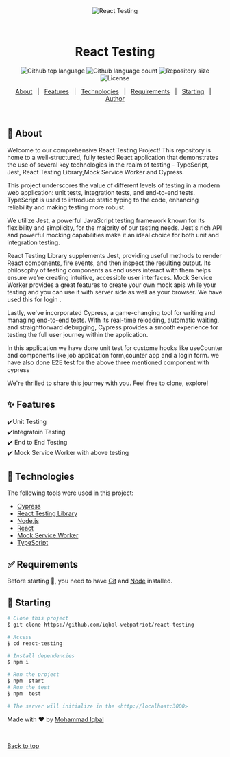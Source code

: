 <div align="center" id="top"> 
  <img src="./.github/app.gif" alt="React Testing" />

  &#xa0;

  <!-- <a href="https://reacttesting.netlify.app">Demo</a> -->
</div>

<h1 align="center">React Testing</h1>

<p align="center">
  <img alt="Github top language" src="https://img.shields.io/github/languages/top/iqbal-webpatriot/react-testing?color=56BEB8">

  <img alt="Github language count" src="https://img.shields.io/github/languages/count/iqbal-webpatriot/react-testing?color=56BEB8">

  <img alt="Repository size" src="https://img.shields.io/github/repo-size/iqbal-webpatriot/react-testing?color=56BEB8">

  <img alt="License" src="https://img.shields.io/github/license/iqbal-webpatriot/react-testing?color=56BEB8">

  <!-- <img alt="Github issues" src="https://img.shields.io/github/issues/{{YOUR_GITHUB_USERNAME}}/react-testing?color=56BEB8" /> -->

  <!-- <img alt="Github forks" src="https://img.shields.io/github/forks/{{YOUR_GITHUB_USERNAME}}/react-testing?color=56BEB8" /> -->

  <!-- <img alt="Github stars" src="https://img.shields.io/github/stars/{{YOUR_GITHUB_USERNAME}}/react-testing?color=56BEB8" /> -->
</p>

<!-- Status -->

<!-- <h4 align="center"> 
	🚧  React Testing 🚀 Under construction...  🚧
</h4> 

<hr> -->

<p align="center">
  <a href="#dart-about">About</a> &#xa0; | &#xa0; 
  <a href="#sparkles-features">Features</a> &#xa0; | &#xa0;
  <a href="#rocket-technologies">Technologies</a> &#xa0; | &#xa0;
  <a href="#white_check_mark-requirements">Requirements</a> &#xa0; | &#xa0;
  <a href="#checkered_flag-starting">Starting</a> &#xa0; | &#xa0;
<!--   <a href="#memo-license">License</a> &#xa0; | &#xa0; -->
  <a href="https://github.com/iqbal-webpatriot" target="_blank">Author</a>
</p>

<br>

## :dart: About ##
Welcome to our comprehensive React Testing Project! This repository is home to a well-structured, fully tested React application that demonstrates the use of several key technologies in the realm of testing - TypeScript, Jest, React Testing Library,Mock Service Worker and Cypress.

This project underscores the value of different levels of testing in a modern web application: unit tests, integration tests, and end-to-end tests. TypeScript is used to introduce static typing to the code, enhancing reliability and making testing more robust.

We utilize Jest, a powerful JavaScript testing framework known for its flexibility and simplicity, for the majority of our testing needs. Jest's rich API and powerful mocking capabilities make it an ideal choice for both unit and integration testing. 

React Testing Library supplements Jest, providing useful methods to render React components, fire events, and then inspect the resulting output. Its philosophy of testing components as end users interact with them helps ensure we're creating intuitive, accessible user interfaces.
Mock Service Worker provides a great features to create your own mock apis while your testing and you can use it with server side as well as your browser. We have used this for login .

Lastly, we've incorporated Cypress, a game-changing tool for writing and managing end-to-end tests. With its real-time reloading, automatic waiting, and straightforward debugging, Cypress provides a smooth experience for testing the full user journey within the application.

In this application we have done unit test for  custome hooks like useCounter and components like job application form,counter app and a login form.
we have also done E2E test for  the above three mentioned component with cypress

We're thrilled to share this journey with you. Feel free to clone, explore!

## :sparkles: Features ##

:heavy_check_mark:Unit Testing\
:heavy_check_mark:Integratoin Testing \
:heavy_check_mark: End to End Testing \
:heavy_check_mark: Mock Service Worker with above testing

## :rocket: Technologies ##

The following tools were used in this project:
- [Cypress](https://www.cypress.io/)
- [React Testing Library](https://testing-library.com/docs/react-testing-library/intro/)
- [Node.js](https://nodejs.org/en/)
- [React](https://pt-br.reactjs.org/)
- [Mock Service Worker](https://mswjs.io/)
- [TypeScript](https://www.typescriptlang.org/)

## :white_check_mark: Requirements ##

Before starting :checkered_flag:, you need to have [Git](https://git-scm.com) and [Node](https://nodejs.org/en/) installed.

## :checkered_flag: Starting ##

```bash
# Clone this project
$ git clone https://github.com/iqbal-webpatriot/react-testing

# Access
$ cd react-testing

# Install dependencies
$ npm i

# Run the project
$ npm  start
# Run the test
$ npm  test

# The server will initialize in the <http://localhost:3000>
```


Made with :heart: by <a href="https://github.com/iqbal-webpatriot" target="_blank">Mohammad Iqbal</a>

&#xa0;

<a href="#top">Back to top</a>
